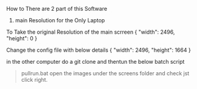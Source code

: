 How to 
There are 2 part of this Software
1. main
Resolution for the Only Laptop

To Take the original Resolution of the main scrreen
{ "width": 2496, "height": 0 }

Change the config file with below details
{ "width": 2496, "height": 1664 }


in the other computer do a git clone
and thentun the below batch script
>pullrun.bat
open the images under the screens folder and check jst click right.

